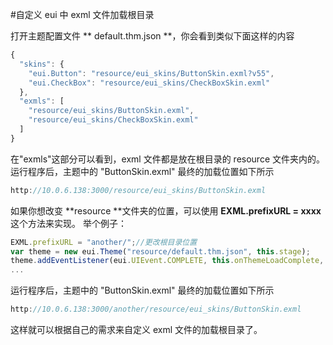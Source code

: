 #自定义 eui 中 exml 文件加载根目录


打开主题配置文件 ** default.thm.json **，你会看到类似下面这样的内容
~~~ typescript
{
  "skins": {
    "eui.Button": "resource/eui_skins/ButtonSkin.exml?v55",
    "eui.CheckBox": "resource/eui_skins/CheckBoxSkin.exml"
  },
  "exmls": [
    "resource/eui_skins/ButtonSkin.exml",
    "resource/eui_skins/CheckBoxSkin.exml"
  ]
}
~~~
在"exmls"这部分可以看到，exml 文件都是放在根目录的 resource 文件夹内的。
运行程序后，主题中的 "ButtonSkin.exml" 最终的加载位置如下所示
~~~ typescript
http://10.0.6.138:3000/resource/eui_skins/ButtonSkin.exml
~~~

如果你想改变 **resource **文件夹的位置，可以使用 **EXML.prefixURL = xxxx** 这个方法来实现。
举个例子：
~~~ typescript
EXML.prefixURL = "another/";//更改根目录位置
var theme = new eui.Theme("resource/default.thm.json", this.stage);
theme.addEventListener(eui.UIEvent.COMPLETE, this.onThemeLoadComplete, this);
...
~~~
运行程序后，主题中的 "ButtonSkin.exml" 最终的加载位置如下所示
~~~ typescript
http://10.0.6.138:3000/another/resource/eui_skins/ButtonSkin.exml
~~~
这样就可以根据自己的需求来自定义 exml 文件的加载根目录了。


